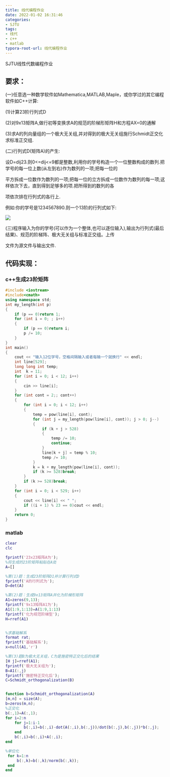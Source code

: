 ```yaml
---
title: 线代编程作业
date: 2022-01-02 16:31:46
categories:
- SJTU
tags:
- 线代
- c++
- matlab
typora-root-url: 线代编程作业
---
```


SJTU线性代数编程作业

<!--more-->

## 要求：

(一)任意选一种数学软件如Mathematica,MATLAB,Maple，或你学过的其它编程软件如C++计算:

(1)计算23阶行列式D

(2)对9x13矩阵A,做行初等变换求A的规范的阶梯形矩阵H和方程AX=0的通解

(3)求A的列向量组的一个极大无关组,并对得到的极大无关组施行Schmidt正交化求标准正交组.

(二)行列式D(矩阵A)的产生:

设D=dij23.则0<=dij<=9都是整数,利用你的学号构造一个一位整数构成的数列.把学号的每一位上数(从左到右)作为数列的一项;把每一位的

平方拆成一位数作为数列的一项;把每一位的立方拆成一位数作为数列的每一项;这样依次下去，直到得到足够多的项.把所得到的数列的各

项依次排在行列式的各行上.

例如:你的学号是1234567890.则一个13阶的行列式如下:

![](1.png)

(三)程序输入为你的学号(可以作为一个整体,也可以逐位输入),输出为行列式(最后结果)、规范的阶梯阵、极大无关组与标准正交组。上传

文件为源文件与输出文件.

## 代码实现：

### c++生成23阶矩阵

```c++
#include <iostream>
#include<cmath>
using namespace std;
int my_length(int p)
{
	if (p == 0)return 1;
	for (int i = 0; ; i++)
	{
		if (p == 0)return i;
		p /= 10;
	}
}
int main()
{
	cout << "输入12位学号，空格间隔输入或者每输一个就换行" << endl;
	int line[529];
	long long int temp;
	int  k = 11;
	for (int i = 0; i < 12; i++)
	{
		cin >> line[i];
	}
	for (int cont = 2;; cont++)
	{
		for (int i = 0; i < 12; i++)
		{
			temp = pow(line[i], cont);
			for (int j = my_length(pow(line[i], cont)); j > 0; j--)
			{
				if (k + j > 528)
				{
					temp /= 10;
					continue;
				}
				line[k + j] = temp % 10;
				temp /= 10;
			}
			k = k + my_length(pow(line[i], cont));
			if (k >= 528)break;
		}
		if (k >= 528)break;
	}
	for (int i = 0; i < 529; i++)
	{
		cout << line[i] << " ";
		if ((i + 1) % 23 == 0)cout << endl;
	}
	return 0;
}


```

### matlab

```matlab
clear
clc

fprintf('23x23矩阵A为');
%将生成的23阶矩阵粘贴在A处
A=[]

%第(1)题：生成23阶矩阵D1并计算行列式D
fprintf('A的行列式为');
D=det(A)

%第(2)题：生成9x13矩阵A并化为阶梯形矩阵
A1=zeros(9,13);
fprintf('9x13矩阵A1为');
A1(1:9,1:13)=A(1:9,1:13)
fprintf('化为规范阶梯型');
H=rref(A1)


%求基础解系
format rat;
fprintf('基础解系');
x=null(A1,'r')

%第(3)题B为极大无关组，C为是施密特正交化后的结果
[H j]=rref(A1);
fprintf('极大无关组为');
B=A1(:,j)
fprintf('施密特正交化后');
C=Schmidt_orthogonalization(B)


function b=Schmidt_orthogonalization(A)
[m,n] = size(A);
b=zeros(m,n);
%正交化
b(:,1)=A(:,1);
for i=2:n
    for j=1:i-1
        b(:,i)=b(:,i)-dot(A(:,i),b(:,j))/dot(b(:,j),b(:,j))*b(:,j);
    end
    b(:,i)=b(:,i)+A(:,i);
end

%单位化
 for k=1:n
     b(:,k)=b(:,k)/norm(b(:,k));
 end
end

```

